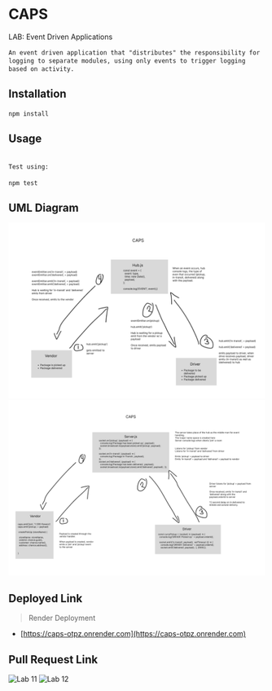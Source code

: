 # CAPS

LAB: Event Driven Applications

```text
An event driven application that "distributes" the responsibility for logging to separate modules, using only events to trigger logging based on activity.
```

## Installation

```text
npm install
```

## Usage

```text

Test using:

npm test
```

## UML Diagram

![Lab 11](./capsUML.png)
![Lab 12](./capsUML2.png)

## Deployed Link

> Render Deployment

* [https://caps-otpz.onrender.com](https://caps-otpz.onrender.com)

## Pull Request Link

 ![Lab 11](https://github.com/ctojot/caps/pull/2)
 ![Lab 12](https://github.com/ctojot/caps/pull/4)
